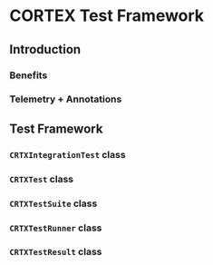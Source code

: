 # CORTEX Test Framework

## Introduction
### Benefits
### Telemetry + Annotations

## Test Framework
### `CRTXIntegrationTest` class
### `CRTXTest` class
### `CRTXTestSuite` class
### `CRTXTestRunner` class
### `CRTXTestResult` class

